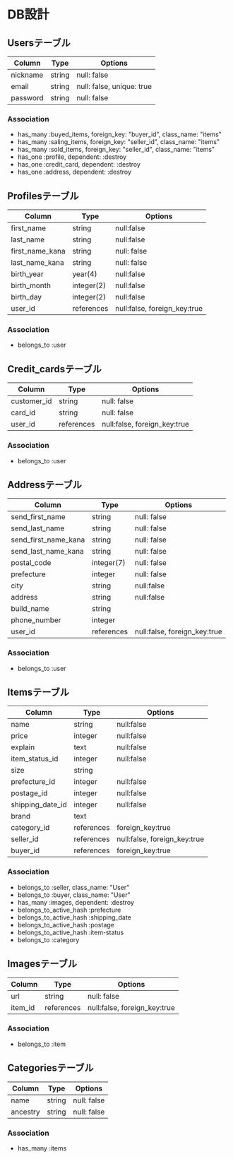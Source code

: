 # DB設計

## Usersテーブル
|Column|Type|Options|
|------|----|-------|
|nickname|string|null: false|
|email|string|null: false, unique: true|
|password|string|null: false|
### Association
- has_many :buyed_items, foreign_key: "buyer_id", class_name: "items"
- has_many :saling_items, foreign_key: "seller_id", class_name: "items"
- has_many :sold_items, foreign_key: "seller_id", class_name: "items"
- has_one :profile, dependent: :destroy
- has_one :credit_card, dependent: :destroy
- has_one :address, dependent: :destroy

## Profilesテーブル
|Column|Type|Options|
|------|----|-------|
|first_name|string|null:false|
|last_name|string|null:false|
|first_name_kana|string|null: false|
|last_name_kana|string|null: false|
|birth_year|year(4)|null:false|
|birth_month|integer(2)|null:false|
|birth_day|integer(2)|null:false|
|user_id|references|null:false, foreign_key:true|
### Association
- belongs_to :user

## Credit_cardsテーブル
|Column|Type|Options|
|------|----|-------|
|customer_id|string|null: false|
|card_id|string|null: false|
|user_id|references|null:false, foreign_key:true|
### Association
- belongs_to :user

## Addressテーブル
|Column|Type|Options|
|------|----|-------|
|send_first_name|string|null: false|
|send_last_name|string|null: false|
|send_first_name_kana|string|null: false|
|send_last_name_kana|string|null: false|
|postal_code|integer(7)|null: false|
|prefecture|integer|null: false|
|city|string|null:false|
|address|string|null:false|
|build_name|string||
|phone_number|integer||
|user_id|references|null:false, foreign_key:true|
### Association
- belongs_to :user

## Itemsテーブル
|Column|Type|Options|
|------|----|-------|
|name|string|null:false|
|price|integer|null:false|
|explain|text|null:false|
|item_status_id|integer|null:false|
|size|string||
|prefecture_id|integer|null:false|
|postage_id|integer|null:false|
|shipping_date_id|integer|null:false|
|brand|text||
|category_id|references|foreign_key:true|
|seller_id|references|null:false, foreign_key:true|
|buyer_id|references|foreign_key:true|
### Association
- belongs_to :seller, class_name: "User"
- belongs_to :buyer, class_name: "User"
- has_many :images, dependent: :destroy
- belongs_to_active_hash :prefecture
- belongs_to_active_hash :shipping_date
- belongs_to_active_hash :postage
- belongs_to_active_hash :item-status
- belongs_to :category

## Imagesテーブル
|Column|Type|Options|
|------|----|-------|
|url|string|null: false|
|item_id|references|null:false, foreign_key:true|
### Association
- belongs_to :item

## Categoriesテーブル
|Column|Type|Options|
|------|----|-------|
|name|string|null: false|
|ancestry|string|null: false|
### Association
- has_many :items
